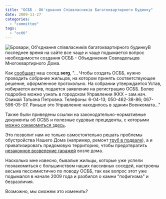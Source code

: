 ```yaml
---
title: "ОСББ - Об'єднання Співвласників Багатоквартирного Будинку"
date: 2009-11-27
categories: 
  - "committee"
tags: 
  - "осбб"
---
```


![Бровари, Об'єднання співвласників багатоквартирного будинку](http://shevchenko4a.brovary.org/wp-content/uploads/2009/11/34870_or1.jpg "Бровари, Об'єднання співвласників багатоквартирного будинку")В последнее время на сайте все чаще и чаще подымается вопрос необходимости создания ОСББ - Объединения Совладельцев Многоквартирного Дома.

Как [сообщает](http://shevchenko4a.brovary.org/personal-heating/#comment-376) наш сосед **serg**, "... Чтобы создать ОСББ, нужно проводить собрание жильцов, на котором принять соответствующее решение, оформленное протокольно. На собрании утверждается Устав, избирается актив, подается заявление на регистрацию ОСББ. Более подробно можно узнать в городском Управлении ЖКХ – зам.нач. Озимай Татьяна Петровна. Телефоны: 6-04-13; 050-462-38-86; 067-596-05-07. Раньше это Управление находилось в здании Военкомата..."

Также были приведены ссылки на законодательно-нормативные документы об ОСББ и полезные судовые прецеденты, с которыми [можно ознакомиться здесь](http://docs.google.com/Doc?docid=0AV5gOycbY2u7ZGhja3NuM3pfM2ZiYzY5OWZ2&hl=ru).

Это позволит нам не только <!--more Читать дальше » -->самостоятельно решать проблемы обустройства Нашего Дома (например, ремонт [труб в подвале](http://shevchenko4a.brovary.org/basement-photos/)), а и приватизировать придомовую территорию, чтобы предотвратить [незаконное возведение гаражей](http://shevchenko4a.brovary.org/garage-attack) возле дома.

Насколько мне извесно, бывалые жильцы, которые уже успели познакомиться с большинством наших пассивных соседей, настроены весьма пессимистично по поводу ОСББ, так как вопрос этот уже подымался в начале 2009 года и разбился о камни "пофигизма" и безразличия.

Возможно, мы сможем это изменить?
